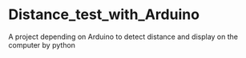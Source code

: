 # Distance_test_with_Arduino

A project depending on Arduino to detect distance and display on the computer by python
